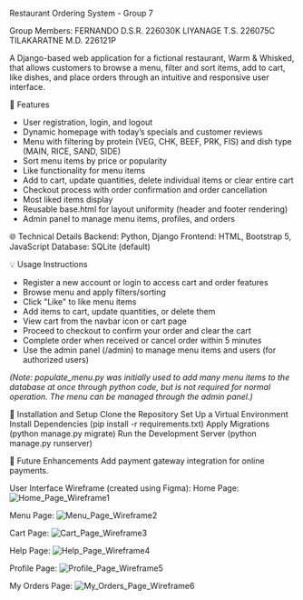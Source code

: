 Restaurant Ordering System -  Group 7

Group Members:
FERNANDO D.S.R.  226030K
LIYANAGE T.S.    226075C
TILAKARATNE M.D. 226121P

A Django-based web application for a fictional restaurant, Warm & Whisked, that allows customers to browse a menu, filter and sort items, add to cart, like dishes, and place orders through an intuitive and responsive user interface.

🌟 Features
* User registration, login, and logout
* Dynamic homepage with today’s specials and customer reviews
* Menu with filtering by protein (VEG, CHK, BEEF, PRK, FIS) and dish type (MAIN, RICE, SAND, SIDE)
* Sort menu items by price or popularity
* Like functionality for menu items
* Add to cart, update quantities, delete individual items or clear entire cart
* Checkout process with order confirmation and order cancellation
* Most liked items display
* Reusable base.html for layout uniformity (header and footer rendering)
* Admin panel to manage menu items, profiles, and orders

🌐 Technical Details
Backend: Python, Django
Frontend: HTML, Bootstrap 5, JavaScript
Database: SQLite (default)

💡 Usage Instructions
* Register a new account or login to access cart and order features
* Browse menu and apply filters/sorting
* Click "Like" to like menu items
* Add items to cart, update quantities, or delete them
* View cart from the navbar icon or cart page
* Proceed to checkout to confirm your order and clear the cart
* Complete order when received or cancel order within 5 minutes
* Use the admin panel (/admin) to manage menu items and users (for authorized users)

_(Note: populate_menu.py was initially used to add many menu items to the database at once through python code, but is not required for normal operation. The menu can be managed through the admin panel.)_

🚀 Installation and Setup
Clone the Repository
Set Up a Virtual Environment
Install Dependencies (pip install -r requirements.txt)
Apply Migrations (python manage.py migrate)
Run the Development Server (python manage.py runserver)

🌟 Future Enhancements
Add payment gateway integration for online payments.

User Interface Wireframe (created using Figma):
Home Page:
![Home_Page_Wireframe1](https://github.com/user-attachments/assets/7edb0c27-6cdd-4e6c-a027-7d21a373a339)

Menu Page:
![Menu_Page_Wireframe2](https://github.com/user-attachments/assets/ba730628-a81d-43b0-a4d5-2881be68de2c)

Cart Page:
![Cart_Page_Wireframe3](https://github.com/user-attachments/assets/062a0dbd-6754-4519-b61b-a01ddc617bc2)

Help Page:
![Help_Page_Wireframe4](https://github.com/user-attachments/assets/35308048-6ab5-476c-a8e2-09da7baa5a6e)

Profile Page:
![Profile_Page_Wireframe5](https://github.com/user-attachments/assets/04704dd4-5261-4606-abbd-3636323e6618)

My Orders Page:
![My_Orders_Page_Wireframe6](https://github.com/user-attachments/assets/a6476461-df78-4d97-bb5e-0158af99df8f)
